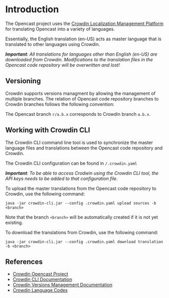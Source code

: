 Introduction
================================

The Opencast project uses the [Crowdin Localization Management Platform](https://crowdin.com/project/opencast-matterhorn) for translating Opencast into a variety of languages.

Essentially, the English translation (en-US) acts as master language that is translated to other languages using Crowdin.

***Important**: All translations for languages other than English (en-US) are downloaded from Crowdin. Modifications to the translation files in the Opencast code repository will be overwritten and lost!*

Versioning
----------

Crowdin supports versions managment by allowing the management of multiple branches. The relation of Opencast code repository branches to Crowdin branches follows the following convention:

The Opencast branch `r/a.b.x` corresponds to Crowdin branch `a.b.x`.

Working with Crowdin CLI
------------------------

The Crowdin CLI command line tool is used to synchronize the master language files and translations between the Opencast code repository and Crowdin.

The Crowdin CLI configuration can be found in `/.crowdin.yaml`

***Important**: To be able to access Crodwin using the Crowdin CLI tool, the API keys needs to be added to that configuration file.*

To upload the master translations from the Opencast code repository to Crowdin, use the following command:

    java -jar crowdin-cli.jar --config .crowdin.yaml upload sources -b <branch>

Note that the branch `<branch>` will be automatically created if it is not yet existing.


To download the translations from Crowdin, use the following command:

    java -jar crowdin-cli.jar --config .crowdin.yaml download translation -b <branch>

References
----------

 - [Crowdin Opencast Project](https://crowdin.com/project/opencast-matterhorn)
 - [Crowdin CLI Documentation](https://crowdin.com/page/cli-tool)
 - [Crowdin Versions Management Documentation](https://support.crowdin.com/articles/versions-management/)
 - [Crowdin Language Codes](https://crowdin.com/page/api/language-codes)
